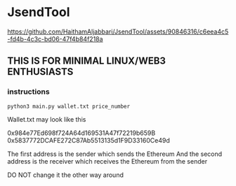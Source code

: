 # JsendTool

https://github.com/HaithamAljabbari/JsendTool/assets/90846316/c6eea4c5-fd4b-4c3c-bd06-47f4b84f218a


<h2>THIS IS FOR MINIMAL LINUX/WEB3 ENTHUSIASTS</h2>

<h3>instructions</h3>

``` 
python3 main.py wallet.txt price_number
```

Wallet.txt may look like this

0x984e77Ed698f724A64d169531A47f72219b659B
<br>0x5837772DCAFE272C87Ab5513135d1F9D33160Ce49d

The first address is the sender which sends the Ethereum
And the second address is the receiver which receives the Ethereum from the sender

</h5>DO NOT change it the other way around<h5>
